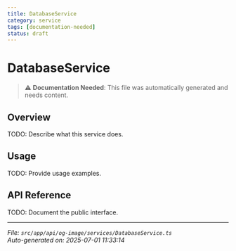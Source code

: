 ```yaml
---
title: DatabaseService
category: service
tags: [documentation-needed]
status: draft
---
```


# DatabaseService

> ⚠️ **Documentation Needed**: This file was automatically generated and needs content.

## Overview

TODO: Describe what this service does.

## Usage

TODO: Provide usage examples.

## API Reference

TODO: Document the public interface.

---

*File: `src/app/api/og-image/services/DatabaseService.ts`*  
*Auto-generated on: 2025-07-01 11:33:14*
